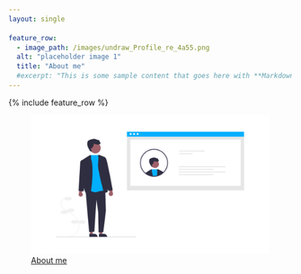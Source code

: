 ```yaml
---
layout: single

feature_row:
  - image_path: /images/undraw_Profile_re_4a55.png
  alt: "placeholder image 1"
  title: "About me"
  #excerpt: "This is some sample content that goes here with **Markdown** formatting."
---
```


{% include feature_row  %}

<a src href="/about">
<figure>
  <img src="/images/undraw_Profile_re_4a55.png" alt="About me" size="150px">
  <figcaption>About me</figcaption>
</figure>
</a>